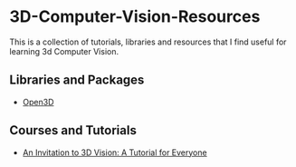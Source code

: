 # 3D-Computer-Vision-Resources

This is a collection of tutorials, libraries and resources that I find useful for learning 3d Computer Vision.

## Libraries and Packages
- [Open3D](http://www.open3d.org/docs/release/getting_started.html)

## Courses and Tutorials
- [An Invitation to 3D Vision: A Tutorial for Everyone](https://github.com/sunglok/3dv_tutorial)
